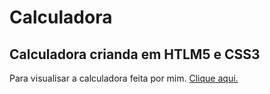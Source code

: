# Calculadora

 ## Calculadora crianda em HTLM5 e CSS3

 Para visualisar a calculadora feita por mim. [Clique aqui.]( https://nandocruz.github.io/Calculadora/ )

